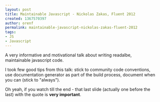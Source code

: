 ```yaml
---
layout: post
title: Maintainable Javascript - Nickolas Zakas, Fluent 2012
created: 1367570397
author: orenf
permalink: maintainable-javascript-nickolas-zakas-fluent-2012
tags:
- JS
- Javascript
---
```

<p>A very informative and motivational talk about writing readalbe, maintainable javascript code.</p>
<p>I took few good tips from this talk: stick to community code conventions, use documentation generator as part of the build process, document when you can (stick to &quot;always&quot;).</p>
<p>Oh yeah, if you watch till the end - that last slide (actually one before the last) with the quote is <strong>very important</strong>.</p>
